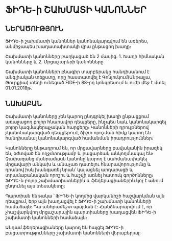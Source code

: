 ՖԻԴԵ-ի ՇԱԽՄԱՏԻ ԿԱՆՈՆՆԵՐ
=======================

ՆԵՐԱԾՈՒԹՅՈՒՆ
------------

ՖԻԴԵ-ի շախմատի կանոններ կանոնակարգվում են առերես, անմիջապես խաղատախտակի վրա ընթացող խաղը։

Շախմատի կանոնները բաղկացած են 2 մասից․ 1. Խաղի հիմնական կանոնները և 2. Մրցաշարերի կանոնները

Շախմատի կանոնների բնագիր տարբերակը հանդիսանում է անգլիական տեքստը, որը հաստատվել է Գոնյուկում(Անթալյա, Թուրքիա) տեղի ունեցած FIDE-ի 88-րդ կոնգրեսում և ուժի մեջ է մտել 01․01․2018թ․

ՆԱԽԱԲԱՆ
-------

Շախմատի կանոները չեն կարող ընդգրկել խաղի ընթացքում առաջացող բոլոր հնարավոր դեպքերը, ինչպես նաև կանոնակարգել բոլոր կազմակերպչական հարցերը։ Կանոնների դրույթներով չկանոնակարգված դեպքերում, ճիշտ որոշման հիմք կարող են հանդիսանալ կանոնակարգված համանման իրադրություններ։

Կանոնները ենթադրում են, որ մրցավարները բավականին իրազեկ են, օժտված են ողջմտությամբ և բացարձակ անկողմնակալ են։ Չափազանց մանրամասն կանոնը կարող է սահմանափակել մրցավարի անկախ և անաչառ դատելու հնարավորությունը և դրանով իսկ խանգառել նրան՝ կայացնել արդարացի և տրամաբանական որոշու և հաշվի առնել հատուկ գործոնները։ ՖԻԴԵ-ն բոլոր շախմատիստներին և ֆեդերացիաներին կոչ է անում ընդունել այս տեսակետը։

Պարտիան ենթակա ՝ ՖԻԴԵ-ի կողմից վարկանիշի հաշվարկման այն դեպքում, երբ այն խաղացվել է ՖԻԴԵ-ի շախմատի կանոնների համաձայն։ Դա անհրաժեշտ պայման է։ Հանձնարարվում է, որ չհաշվարկվող մրցաշարային պարտիաները խաղացվեն ՖԻԴԵ-ի շախմատի կանոնների համաձայն։

Անդամ ֆեդերացիաները կարող են հայցել ՖԻԴԵ-ի բացատրությունները շախմատի կանոնների վերաբերյալ։